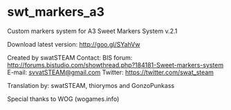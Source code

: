 # swt_markers_a3
Custom markers system for A3
Sweet Markers System v.2.1

Download latest version: http://goo.gl/SYahVw

Created by swatSTEAM
Contact:
BIS forum: http://forums.bistudio.com/showthread.php?184181-Sweet-markers-system
E-mail: svvatSTEAM@gmail.com
Twitter: https://twitter.com/swat_steam

Translation by: swatSTEAM, thiorymos and GonzoPunkass

Special thanks to WOG (wogames.info)
